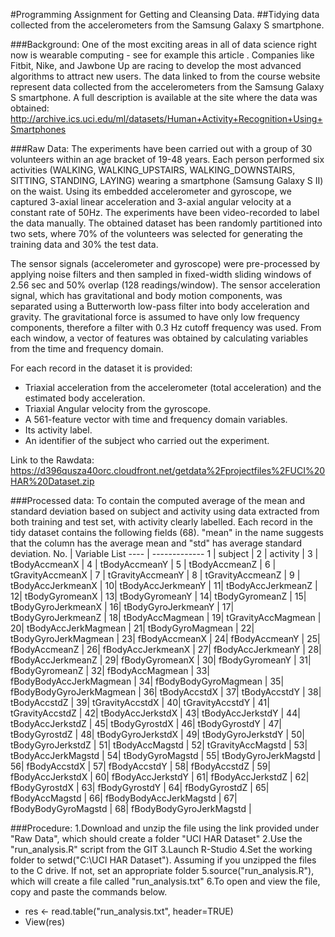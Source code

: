 #Programming Assignment for Getting and Cleansing Data.
##Tidying data collected from the accelerometers from the Samsung Galaxy S smartphone.

###Background: 
One of the most exciting areas in all of data science right now is wearable computing - see for example this article . Companies like Fitbit, Nike, and Jawbone Up are racing to develop the most advanced algorithms to attract new users. The data linked to from the course website represent data collected from the accelerometers from the Samsung Galaxy S smartphone. A full description is available at the site where the data was obtained:
http://archive.ics.uci.edu/ml/datasets/Human+Activity+Recognition+Using+Smartphones

###Raw Data:
The experiments have been carried out with a group of 30 volunteers within an age bracket of 19-48 years. Each person performed six activities (WALKING, WALKING_UPSTAIRS, WALKING_DOWNSTAIRS, SITTING, STANDING, LAYING) wearing a smartphone (Samsung Galaxy S II) on the waist. Using its embedded accelerometer and gyroscope, we captured 3-axial linear acceleration and 3-axial angular velocity at a constant rate of 50Hz. The experiments have been video-recorded to label the data manually. The obtained dataset has been randomly partitioned into two sets, where 70% of the volunteers was selected for generating the training data and 30% the test data. 

The sensor signals (accelerometer and gyroscope) were pre-processed by applying noise filters and then sampled in fixed-width sliding windows of 2.56 sec and 50% overlap (128 readings/window). The sensor acceleration signal, which has gravitational and body motion components, was separated using a Butterworth low-pass filter into body acceleration and gravity. The gravitational force is assumed to have only low frequency components, therefore a filter with 0.3 Hz cutoff frequency was used. From each window, a vector of features was obtained by calculating variables from the time and frequency domain.

For each record in the dataset it is provided: 
- Triaxial acceleration from the accelerometer (total acceleration) and the estimated body acceleration. 
- Triaxial Angular velocity from the gyroscope. 
- A 561-feature vector with time and frequency domain variables. 
- Its activity label. 
- An identifier of the subject who carried out the experiment.

Link to the Rawdata: https://d396qusza40orc.cloudfront.net/getdata%2Fprojectfiles%2FUCI%20HAR%20Dataset.zip

###Processed data: 
To contain the computed average of the mean and standard deviation based on subject and activity using data extracted from both training and test set, with activity clearly labelled.
Each record in the tidy dataset contains the following fields (68).
"mean" in the name suggests that the column has the average mean and "std" has average standard deviation.
No.  | Variable List 
---- | -------------
1 | subject |
2 | activity |
3 | tBodyAccmeanX |
4 | tBodyAccmeanY |
5 | tBodyAccmeanZ |
6 | tGravityAccmeanX |
7 | tGravityAccmeanY |
8 | tGravityAccmeanZ |
9 | tBodyAccJerkmeanX |
10| tBodyAccJerkmeanY |
11| tBodyAccJerkmeanZ |
12| tBodyGyromeanX |
13| tBodyGyromeanY |
14| tBodyGyromeanZ |
15| tBodyGyroJerkmeanX |
16| tBodyGyroJerkmeanY |
17| tBodyGyroJerkmeanZ |
18| tBodyAccMagmean |
19| tGravityAccMagmean |
20| tBodyAccJerkMagmean |
21| tBodyGyroMagmean |
22| tBodyGyroJerkMagmean |
23| fBodyAccmeanX |
24| fBodyAccmeanY |
25| fBodyAccmeanZ |
26| fBodyAccJerkmeanX |
27| fBodyAccJerkmeanY |
28| fBodyAccJerkmeanZ |
29| fBodyGyromeanX |
30| fBodyGyromeanY |
31| fBodyGyromeanZ |
32| fBodyAccMagmean |
33| fBodyBodyAccJerkMagmean |
34| fBodyBodyGyroMagmean |
35| fBodyBodyGyroJerkMagmean |
36| tBodyAccstdX |
37| tBodyAccstdY |
38| tBodyAccstdZ |
39| tGravityAccstdX |
40| tGravityAccstdY |
41| tGravityAccstdZ |
42| tBodyAccJerkstdX |
43| tBodyAccJerkstdY |
44| tBodyAccJerkstdZ |
45| tBodyGyrostdX |
46| tBodyGyrostdY |
47| tBodyGyrostdZ |
48| tBodyGyroJerkstdX |
49| tBodyGyroJerkstdY |
50| tBodyGyroJerkstdZ |
51| tBodyAccMagstd |
52| tGravityAccMagstd |
53| tBodyAccJerkMagstd |
54| tBodyGyroMagstd |
55| tBodyGyroJerkMagstd |
56| fBodyAccstdX |
57| fBodyAccstdY |
58| fBodyAccstdZ |
59| fBodyAccJerkstdX |
60| fBodyAccJerkstdY |
61| fBodyAccJerkstdZ |
62| fBodyGyrostdX |
63| fBodyGyrostdY |
64| fBodyGyrostdZ |
65| fBodyAccMagstd |
66| fBodyBodyAccJerkMagstd |
67| fBodyBodyGyroMagstd |
68| fBodyBodyGyroJerkMagstd |
  
###Procedure:
1.Download and unzip the file using the link provided under "Raw Data", which should create a folder "UCI HAR Dataset"
2.Use the "run_analysis.R" script from the GIT
3.Launch R-Studio
4.Set the working folder to setwd("C:\\UCI HAR Dataset"). Assuming if you unzipped the files to the C drive. If not, set an appropriate folder
5.source("run_analysis.R"), which will create a file called "run_analysis.txt"
6.To open and view the file, copy and paste the commands below.
- res <- read.table("run_analysis.txt", header=TRUE)
- View(res)
 